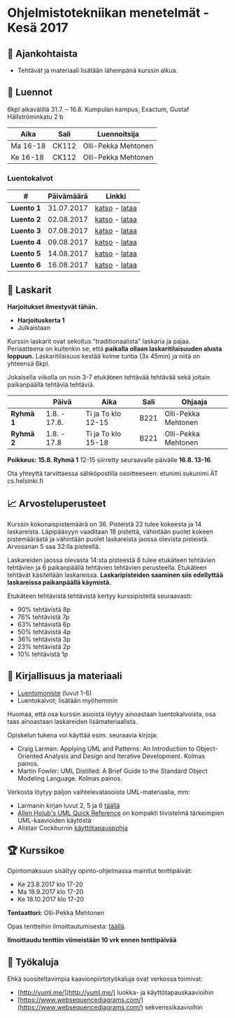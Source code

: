 # Ohjelmistotekniikan menetelmät - Kesä 2017

## :mega: Ajankohtaista

 * Tehtävät ja materiaali lisätään lähempänä kurssin alkua.

## :notebook: Luennot

6kpl aikavälillä 31.7. – 16.8. Kumpulan kampus, Exactum, Gustaf Hällströminkatu 2 b

| Aika     | Sali  | Luennoitsija
|----------|-------|---------------------|
| Ma 16-18 | CK112 | Olli-Pekka Mehtonen |
| Ke 16-18 | CK112 | Olli-Pekka Mehtonen |

### Luentokalvot

| #            | Päivämäärä | Linkki                      |
|--------------|------------|-----------------------------|
| **Luento 1** | 31.07.2017 | [katso](luennot/luento1.pdf) - [lataa](luennot/luento1.pdf?raw=true) |
| **Luento 2** | 02.08.2017 | [katso](luennot/luento2.pdf) - [lataa](luennot/luento2.pdf?raw=true) |
| **Luento 3** | 07.08.2017 | [katso](luennot/luento3.pdf) - [lataa](luennot/luento3.pdf?raw=true) |
| **Luento 4** | 09.08.2017 | [katso](luennot/luento4.pdf) - [lataa](luennot/luento4.pdf?raw=true) |
| **Luento 5** | 14.08.2017 | [katso](luennot/luento5.pdf) - [lataa](luennot/luento5.pdf?raw=true) |
| **Luento 6** | 16.08.2017 | [katso](luennot/luento9.pdf) - [lataa](luennot/luento6.pdf?raw=true) |


## :memo: Laskarit

**Harjoitukset ilmestyvät tähän.**

* **Harjoituskerta 1**
 * Julkaistaan 

Kurssin laskarit ovat sekoitus "traditionaalista" laskaria ja pajaa. Periaatteena on kuitenkin se, että **paikalla ollaan laskaritilaisuuden alusta loppuun.** Laskaritilaisuus kestää kolme tuntia (3x 45min) ja niitä on yhteensä 6kpl.

Jokaisella viikolla on noin 3-7 etukäteen tehtävää tehtävää sekä joitain paikanpäällä tehtäviä tehtäviä.

|      | Päivä | Aika | Sali | Ohjaaja |
|------|-------|------|------|---------|
| **Ryhmä 1** | 1.8. - 17.8. | Ti ja To klo 12-15 | B221 | Olli-Pekka Mehtonen |
| **Ryhmä 2** | 1.8. - 17.8 | Ti ja To klo 15-18 | B221 | Olli-Pekka Mehtonen |

**Poikkeus:** **15.8. Ryhmä 1** 12-15 siirretty seuraavalle päivälle **16.8. 13-16**.

Ota yhteyttä tarvittaessa sähköpostilla osoitteeseen: etunimi.sukunimi ÄT cs.helsinki.fi

## :chart_with_upwards_trend: Arvosteluperusteet

Kurssin kokonaispistemäärä on 36. Pisteistä 22 tulee kokeesta ja 14 laskareista. Läpipääsyyn vaaditaan 18 pistettä, vähintään puolet kokeen pistemäärästä ja vähintään puolet laskareista jaossa olevista pisteistä. Arvosanan 5 saa 32:lla pisteellä.

Laskareiden jaossa olevasta 14:sta pisteestä 8 tulee etukäteen tehtävien tehtävien ja 6 paikanpäällä tehtävien tehtävien perusteella. Etukäteen tehtävät käsitellään laskareissa. **Laskaripisteiden saaminen siis edellyttää laskareissa paikanpäällä käymistä.**

Etukäteen tehtävistä tehtävistä kertyy kurssipisteitä seuraavasti:
* 90% tehtävistä 8p  
* 76% tehtävistä 7p  
* 63% tehtävistä 6p
* 50% tehtävistä 4p  
* 36% tehtävistä 3p    
* 23% tehtävistä 2p
* 10% tehtävistä 1p

## :ledger: Kirjallisuus ja materiaali

* [Luentomoniste](http://www.cs.helsinki.fi/u/mluukkai/otm2012/otm.pdf) (luvut 1-6)
* Luentokalvot; lisätään myöhemmin

Huomaa, että osa kurssin asioista löytyy ainoastaan luentokalvoista, osa taas ainoastaan laskareiden lisämateriaalista.

Opiskelun tukena voi käyttää esim. seuraavia kirjoja:

* Craig Larman: Applying UML and Patterns: An Introduction to Object-Oriented Analysis and Design and Iterative Development. Kolmas painos.
* Martin Fowler: UML Distilled: A Brief Guide to the Standard Object Modeling Language. Kolmas painos.

Verkosta löytyy paljon vaihtelevatasoista UML-materiaalia, mm:

* Larmanin kirjan luvut 2, 5 ja 6 [täällä](http://www.craiglarman.com/wiki/index.php?title=Articles)
* [Allen Holub's UML Quick Reference](http://www.holub.com/goodies/uml/) on kompakti tiivistelmä tärkeimpien UML-kaavioiden käytöstä
* Alistair Cockburnin [käyttötapauspohja](http://www.cs.helsinki.fi/u/mluukkai/ohmas10/usecase.pdf)

## :trophy: Kurssikoe

Opintomaksuun sisältyy opinto-ohjelmassa mainitut tenttipäivät:

* Ke 23.8.2017 klo 17-20
* Ma 18.9.2017 klo 17-20 
* Ke 18.10.2017 klo 17-20

**Tentaattori:** Olli-Pekka Mehtonen

Opas tentteihin ilmoittautumisesta: [täällä](https://www.helsinki.fi/fi/avoin-yliopisto/opiskelu/opintojen-aikana/tentit).

**Ilmoittaudu tenttiin viimeistään 10 vrk ennen tenttipäivää**

## :wrench: Työkaluja

Ehkä suositeltavimpia kaavionpiirtotyökaluja ovat verkossa toimivat:
* [http://yuml.me/](http://yuml.me/) luokka- ja käyttötapauskaavioihin
* [https://www.websequencediagrams.com/](https://www.websequencediagrams.com/) sekvenssikaavioihin
